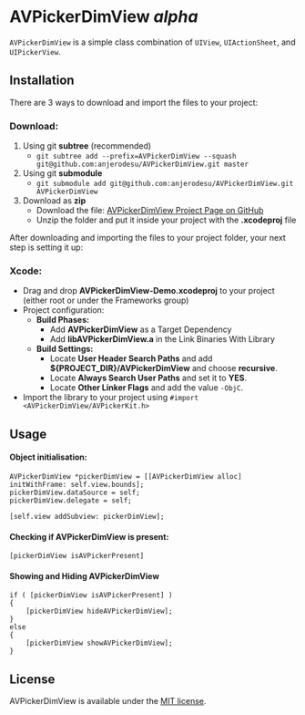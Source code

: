 AVPickerDimView *alpha*
===============
`AVPickerDimView` is a simple class combination of `UIView`, `UIActionSheet`, and `UIPickerView`.

Installation
-------------------------------
There are 3 ways to download and import the files to your project:

### Download: ###

1. Using git **subtree** (recommended)
    - `git subtree add --prefix=AVPickerDimView --squash git@github.com:anjerodesu/AVPickerDimView.git master`
2. Using git **submodule**
    - `git submodule add git@github.com:anjerodesu/AVPickerDimView.git AVPickerDimView`
3. Download as **zip**
    - Download the file: [AVPickerDimView Project Page on GitHub](https://github.com/anjerodesu/AVPickerDimView "AVPickerDimView")
    - Unzip the folder and put it inside your project with the **.xcodeproj** file

After downloading and importing the files to your project folder, your next step is setting it up:

### Xcode: ###

- Drag and drop **AVPickerDimView-Demo.xcodeproj** to your project (either root or under the Frameworks group)
- Project configuration:
    - **Build Phases:**
        - Add **AVPickerDimView** as a Target Dependency
        - Add **libAVPickerDimView.a** in the Link Binaries With Library
    - **Build Settings:**
        - Locate **User Header Search Paths** and add **${PROJECT_DIR}/AVPickerDimView** and choose **recursive**.
        - Locate **Always Search User Paths** and set it to **YES**.
        - Locate **Other Linker Flags** and add the value `-ObjC`.
- Import the library to your project using `#import <AVPickerDimView/AVPickerKit.h>`


Usage
-------------------------------
#### Object initialisation: ####

    AVPickerDimView *pickerDimView = [[AVPickerDimView alloc] initWithFrame: self.view.bounds];
    pickerDimView.dataSource = self;
    pickerDimView.delegate = self;

    [self.view addSubview: pickerDimView];

#### Checking if AVPickerDimView is present: ####

    [pickerDimView isAVPickerPresent]

#### Showing and Hiding AVPickerDimView ####

    if ( [pickerDimView isAVPickerPresent] )
    {
    	[pickerDimView hideAVPickerDimView];
    }
    else
    {
    	[pickerDimView showAVPickerDimView];
    }

License
-
AVPickerDimView is available under the [MIT license](https://github.com/anjerodesu/AVPickerDimView/blob/master/LICENSE "LICENSE").
